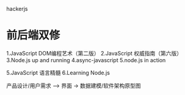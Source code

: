 hackerjs

前后端双修
========

1.JavaScript DOM编程艺术（第二版）
2.JavaScript 权威指南（第六版）
3.Node.js up and running
4.async-javascript
5.node.js in action

5.JavaScript 语言精髓
6.Learning Node.js


产品设计/用户需求 –> 界面 → 数据建模/软件架构原型图
